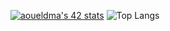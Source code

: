 [                                       ![aoueldma's 42 stats](https://badge.mediaplus.ma/colorfulwaves/aoueldma)](https://github.com/oakoudad/badge42)
                                        ![Top Langs](https://github-readme-stats.vercel.app/api/top-langs/?username=speranos&layout=compact)

